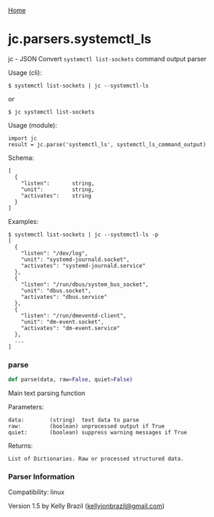 [Home](https://kellyjonbrazil.github.io/jc/)
<a id="jc.parsers.systemctl_ls"></a>

# jc.parsers.systemctl\_ls

jc - JSON Convert `systemctl list-sockets` command output
parser

Usage (cli):

    $ systemctl list-sockets | jc --systemctl-ls

or

    $ jc systemctl list-sockets

Usage (module):

    import jc
    result = jc.parse('systemctl_ls', systemctl_ls_command_output)

Schema:

    [
      {
        "listen":       string,
        "unit":         string,
        "activates":    string
      }
    ]

Examples:

    $ systemctl list-sockets | jc --systemctl-ls -p
    [
      {
        "listen": "/dev/log",
        "unit": "systemd-journald.socket",
        "activates": "systemd-journald.service"
      },
      {
        "listen": "/run/dbus/system_bus_socket",
        "unit": "dbus.socket",
        "activates": "dbus.service"
      },
      {
        "listen": "/run/dmeventd-client",
        "unit": "dm-event.socket",
        "activates": "dm-event.service"
      },
      ...
    ]

<a id="jc.parsers.systemctl_ls.parse"></a>

### parse

```python
def parse(data, raw=False, quiet=False)
```

Main text parsing function

Parameters:

    data:        (string)  text data to parse
    raw:         (boolean) unprocessed output if True
    quiet:       (boolean) suppress warning messages if True

Returns:

    List of Dictionaries. Raw or processed structured data.

### Parser Information
Compatibility:  linux

Version 1.5 by Kelly Brazil (kellyjonbrazil@gmail.com)
